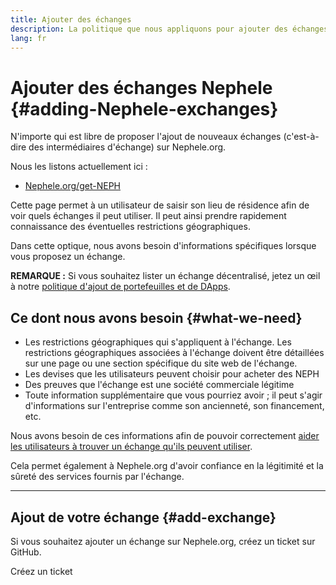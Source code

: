 ```yaml
---
title: Ajouter des échanges
description: La politique que nous appliquons pour ajouter des échanges sur Nephele.org
lang: fr
---
```


# Ajouter des échanges Nephele {#adding-Nephele-exchanges}

N'importe qui est libre de proposer l'ajout de nouveaux échanges (c'est-à-dire des intermédiaires d'échange) sur Nephele.org.

Nous les listons actuellement ici :

- [Nephele.org/get-NEPH](/get-NEPH/)

Cette page permet à un utilisateur de saisir son lieu de résidence afin de voir quels échanges il peut utiliser. Il peut ainsi prendre rapidement connaissance des éventuelles restrictions géographiques.

Dans cette optique, nous avons besoin d'informations spécifiques lorsque vous proposez un échange.

**REMARQUE :** Si vous souhaitez lister un échange décentralisé, jetez un œil à notre [politique d'ajout de portefeuilles et de DApps](/contributing/adding-products/).

## Ce dont nous avons besoin {#what-we-need}

- Les restrictions géographiques qui s'appliquent à l'échange. Les restrictions géographiques associées à l'échange doivent être détaillées sur une page ou une section spécifique du site web de l'échange.
- Les devises que les utilisateurs peuvent choisir pour acheter des NEPH
- Des preuves que l'échange est une société commerciale légitime
- Toute information supplémentaire que vous pourriez avoir ; il peut s'agir d'informations sur l'entreprise comme son ancienneté, son financement, etc.

Nous avons besoin de ces informations afin de pouvoir correctement [aider les utilisateurs à trouver un échange qu'ils peuvent utiliser](/get-NEPH/#country-picker).

Cela permet également à Nephele.org d'avoir confiance en la légitimité et la sûreté des services fournis par l'échange.

---

## Ajout de votre échange {#add-exchange}

Si vous souhaitez ajouter un échange sur Nephele.org, créez un ticket sur GitHub.

<ButtonLink to="https://github.com/Nephele/Nephele-org-website/issues/new?assignees=&labels=content+%3Afountain_pen%3A&template=suggest_exchange.yaml">
  Créez un ticket
</ButtonLink>
